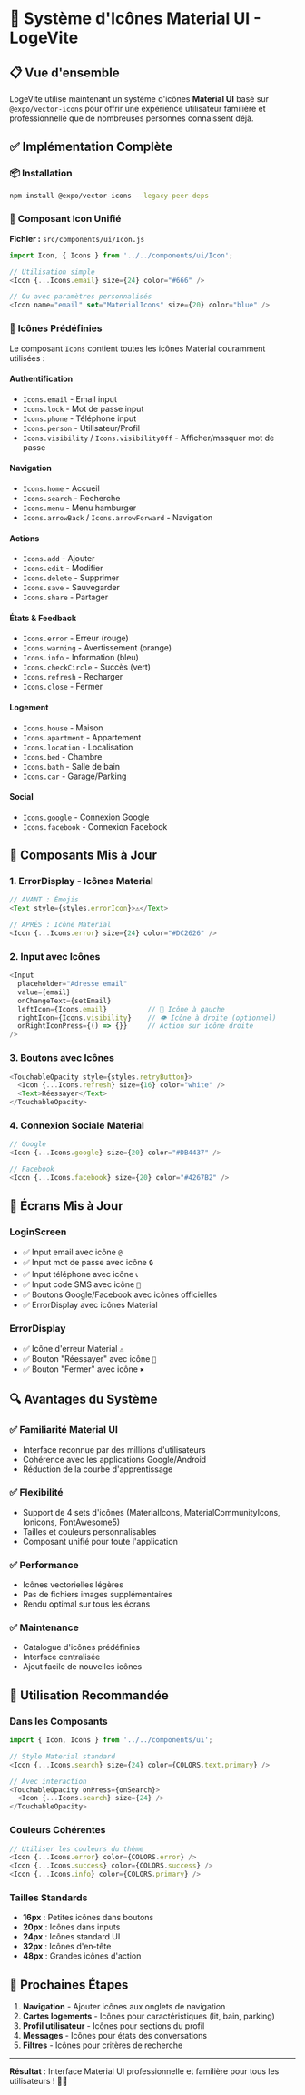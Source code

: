 # 🎨 Système d'Icônes Material UI - LogeVite

## 📋 Vue d'ensemble

LogeVite utilise maintenant un système d'icônes **Material UI** basé sur `@expo/vector-icons` pour offrir une expérience utilisateur familière et professionnelle que de nombreuses personnes connaissent déjà.

## ✅ Implémentation Complète

### 📦 **Installation**
```bash
npm install @expo/vector-icons --legacy-peer-deps
```

### 🔧 **Composant Icon Unifié**

**Fichier :** `src/components/ui/Icon.js`

```javascript
import Icon, { Icons } from '../../components/ui/Icon';

// Utilisation simple
<Icon {...Icons.email} size={24} color="#666" />

// Ou avec paramètres personnalisés
<Icon name="email" set="MaterialIcons" size={20} color="blue" />
```

### 🎯 **Icônes Prédéfinies**

Le composant `Icons` contient toutes les icônes Material couramment utilisées :

#### **Authentification**
- `Icons.email` - Email input
- `Icons.lock` - Mot de passe input  
- `Icons.phone` - Téléphone input
- `Icons.person` - Utilisateur/Profil
- `Icons.visibility` / `Icons.visibilityOff` - Afficher/masquer mot de passe

#### **Navigation**
- `Icons.home` - Accueil
- `Icons.search` - Recherche
- `Icons.menu` - Menu hamburger
- `Icons.arrowBack` / `Icons.arrowForward` - Navigation

#### **Actions**
- `Icons.add` - Ajouter
- `Icons.edit` - Modifier
- `Icons.delete` - Supprimer
- `Icons.save` - Sauvegarder
- `Icons.share` - Partager

#### **États & Feedback**
- `Icons.error` - Erreur (rouge)
- `Icons.warning` - Avertissement (orange)
- `Icons.info` - Information (bleu)
- `Icons.checkCircle` - Succès (vert)
- `Icons.refresh` - Recharger
- `Icons.close` - Fermer

#### **Logement**
- `Icons.house` - Maison
- `Icons.apartment` - Appartement
- `Icons.location` - Localisation
- `Icons.bed` - Chambre
- `Icons.bath` - Salle de bain
- `Icons.car` - Garage/Parking

#### **Social**
- `Icons.google` - Connexion Google
- `Icons.facebook` - Connexion Facebook

## 🎨 **Composants Mis à Jour**

### 1. **ErrorDisplay** - Icônes Material
```javascript
// AVANT : Émojis
<Text style={styles.errorIcon}>⚠️</Text>

// APRÈS : Icône Material
<Icon {...Icons.error} size={24} color="#DC2626" />
```

### 2. **Input avec Icônes**
```javascript
<Input
  placeholder="Adresse email"
  value={email}
  onChangeText={setEmail}
  leftIcon={Icons.email}          // 📧 Icône à gauche
  rightIcon={Icons.visibility}    // 👁️ Icône à droite (optionnel)
  onRightIconPress={() => {}}     // Action sur icône droite
/>
```

### 3. **Boutons avec Icônes**
```javascript
<TouchableOpacity style={styles.retryButton}>
  <Icon {...Icons.refresh} size={16} color="white" />
  <Text>Réessayer</Text>
</TouchableOpacity>
```

### 4. **Connexion Sociale Material**
```javascript
// Google
<Icon {...Icons.google} size={20} color="#DB4437" />

// Facebook  
<Icon {...Icons.facebook} size={20} color="#4267B2" />
```

## 📱 **Écrans Mis à Jour**

### **LoginScreen**
- ✅ Input email avec icône `@`
- ✅ Input mot de passe avec icône `🔒`
- ✅ Input téléphone avec icône `📞`
- ✅ Input code SMS avec icône `💬`
- ✅ Boutons Google/Facebook avec icônes officielles
- ✅ ErrorDisplay avec icônes Material

### **ErrorDisplay**
- ✅ Icône d'erreur Material `⚠️`
- ✅ Bouton "Réessayer" avec icône `🔄`
- ✅ Bouton "Fermer" avec icône `✖️`

## 🔍 **Avantages du Système**

### ✅ **Familiarité Material UI**
- Interface reconnue par des millions d'utilisateurs
- Cohérence avec les applications Google/Android
- Réduction de la courbe d'apprentissage

### ✅ **Flexibilité**
- Support de 4 sets d'icônes (MaterialIcons, MaterialCommunityIcons, Ionicons, FontAwesome5)
- Tailles et couleurs personnalisables
- Composant unifié pour toute l'application

### ✅ **Performance**
- Icônes vectorielles légères
- Pas de fichiers images supplémentaires
- Rendu optimal sur tous les écrans

### ✅ **Maintenance**
- Catalogue d'icônes prédéfinies
- Interface centralisée
- Ajout facile de nouvelles icônes

## 🚀 **Utilisation Recommandée**

### **Dans les Composants**
```javascript
import { Icon, Icons } from '../../components/ui';

// Style Material standard
<Icon {...Icons.search} size={24} color={COLORS.text.primary} />

// Avec interaction
<TouchableOpacity onPress={onSearch}>
  <Icon {...Icons.search} size={24} />
</TouchableOpacity>
```

### **Couleurs Cohérentes**
```javascript
// Utiliser les couleurs du thème
<Icon {...Icons.error} color={COLORS.error} />
<Icon {...Icons.success} color={COLORS.success} />
<Icon {...Icons.info} color={COLORS.primary} />
```

### **Tailles Standards**
- **16px** : Petites icônes dans boutons
- **20px** : Icônes dans inputs
- **24px** : Icônes standard UI
- **32px** : Icônes d'en-tête
- **48px** : Grandes icônes d'action

## 🎯 **Prochaines Étapes**

1. **Navigation** - Ajouter icônes aux onglets de navigation
2. **Cartes logements** - Icônes pour caractéristiques (lit, bain, parking)
3. **Profil utilisateur** - Icônes pour sections du profil
4. **Messages** - Icônes pour états des conversations
5. **Filtres** - Icônes pour critères de recherche

---

**Résultat** : Interface Material UI professionnelle et familière pour tous les utilisateurs ! 🎨✨
